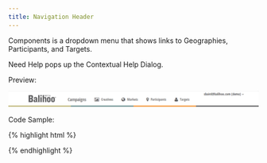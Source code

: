 ```yaml
---
title: Navigation Header
---
```


Components is a dropdown menu that shows links to Geographies, Participants, and Targets.

Need Help pops up the Contextual Help Dialog.

Preview:

![Navigation Header](/assets/img/elements/navheader.png)

Code Sample:

{% highlight html %}
<!-- No Code Sample Yet -->
{% endhighlight %}
